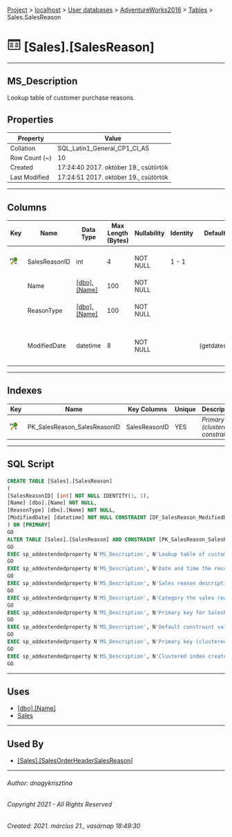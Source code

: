#### 

[Project](../../../../index.md) > [localhost](../../../index.md) > [User databases](../../index.md) > [AdventureWorks2016](../index.md) > [Tables](Tables.md) > Sales.SalesReason

# ![Tables](../../../../Images/Table32.png) [Sales].[SalesReason]

---

## <a name="#description"></a>MS_Description

Lookup table of customer purchase reasons.

## <a name="#properties"></a>Properties

| Property | Value |
|---|---|
| Collation | SQL_Latin1_General_CP1_CI_AS |
| Row Count (~) | 10 |
| Created | 17:24:40 2017. október 19., csütörtök |
| Last Modified | 17:24:51 2017. október 19., csütörtök |


---

## <a name="#columns"></a>Columns

| Key | Name | Data Type | Max Length (Bytes) | Nullability | Identity | Default | Description |
|---|---|---|---|---|---|---|---|
| [![Cluster Primary Key PK_SalesReason_SalesReasonID: SalesReasonID](../../../../Images/pkcluster.png)](#indexes) | SalesReasonID | int | 4 | NOT NULL | 1 - 1 |  | _Primary key for SalesReason records._ |
|  | Name | [[dbo].[Name]](../Programmability/Types/User-Defined_Data_Types/Name.md) | 100 | NOT NULL |  |  | _Sales reason description._ |
|  | ReasonType | [[dbo].[Name]](../Programmability/Types/User-Defined_Data_Types/Name.md) | 100 | NOT NULL |  |  | _Category the sales reason belongs to._ |
|  | ModifiedDate | datetime | 8 | NOT NULL |  | (getdate()) | _Date and time the record was last updated._ |


---

## <a name="#indexes"></a>Indexes

| Key | Name | Key Columns | Unique | Description |
|---|---|---|---|---|
| [![Cluster Primary Key PK_SalesReason_SalesReasonID: SalesReasonID](../../../../Images/pkcluster.png)](#indexes) | PK_SalesReason_SalesReasonID | SalesReasonID | YES | _Primary key (clustered) constraint_ |


---

## <a name="#sqlscript"></a>SQL Script

```sql
CREATE TABLE [Sales].[SalesReason]
(
[SalesReasonID] [int] NOT NULL IDENTITY(1, 1),
[Name] [dbo].[Name] NOT NULL,
[ReasonType] [dbo].[Name] NOT NULL,
[ModifiedDate] [datetime] NOT NULL CONSTRAINT [DF_SalesReason_ModifiedDate] DEFAULT (getdate())
) ON [PRIMARY]
GO
ALTER TABLE [Sales].[SalesReason] ADD CONSTRAINT [PK_SalesReason_SalesReasonID] PRIMARY KEY CLUSTERED  ([SalesReasonID]) ON [PRIMARY]
GO
EXEC sp_addextendedproperty N'MS_Description', N'Lookup table of customer purchase reasons.', 'SCHEMA', N'Sales', 'TABLE', N'SalesReason', NULL, NULL
GO
EXEC sp_addextendedproperty N'MS_Description', N'Date and time the record was last updated.', 'SCHEMA', N'Sales', 'TABLE', N'SalesReason', 'COLUMN', N'ModifiedDate'
GO
EXEC sp_addextendedproperty N'MS_Description', N'Sales reason description.', 'SCHEMA', N'Sales', 'TABLE', N'SalesReason', 'COLUMN', N'Name'
GO
EXEC sp_addextendedproperty N'MS_Description', N'Category the sales reason belongs to.', 'SCHEMA', N'Sales', 'TABLE', N'SalesReason', 'COLUMN', N'ReasonType'
GO
EXEC sp_addextendedproperty N'MS_Description', N'Primary key for SalesReason records.', 'SCHEMA', N'Sales', 'TABLE', N'SalesReason', 'COLUMN', N'SalesReasonID'
GO
EXEC sp_addextendedproperty N'MS_Description', N'Default constraint value of GETDATE()', 'SCHEMA', N'Sales', 'TABLE', N'SalesReason', 'CONSTRAINT', N'DF_SalesReason_ModifiedDate'
GO
EXEC sp_addextendedproperty N'MS_Description', N'Primary key (clustered) constraint', 'SCHEMA', N'Sales', 'TABLE', N'SalesReason', 'CONSTRAINT', N'PK_SalesReason_SalesReasonID'
GO
EXEC sp_addextendedproperty N'MS_Description', N'Clustered index created by a primary key constraint.', 'SCHEMA', N'Sales', 'TABLE', N'SalesReason', 'INDEX', N'PK_SalesReason_SalesReasonID'
GO

```


---

## <a name="#uses"></a>Uses

* [[dbo].[Name]](../Programmability/Types/User-Defined_Data_Types/Name.md)
* [Sales](../Security/Schemas/Sales.md)


---

## <a name="#usedby"></a>Used By

* [[Sales].[SalesOrderHeaderSalesReason]](SalesOrderHeaderSalesReason.md)


---

###### Author:  dnagykrisztina

###### Copyright 2021 - All Rights Reserved

###### Created: 2021. március 21., vasárnap 18:49:30

